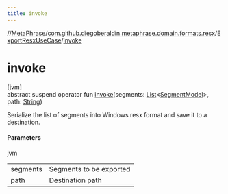 ```yaml
---
title: invoke
---
```

//[MetaPhrase](../../../index.html)/[com.github.diegoberaldin.metaphrase.domain.formats.resx](../index.html)/[ExportResxUseCase](index.html)/[invoke](invoke.html)



# invoke



[jvm]\
abstract suspend operator fun [invoke](invoke.html)(segments: [List](https://kotlinlang.org/api/latest/jvm/stdlib/kotlin.collections/-list/index.html)&lt;[SegmentModel](../../com.github.diegoberaldin.metaphrase.domain.project.data/-segment-model/index.html)&gt;, path: [String](https://kotlinlang.org/api/latest/jvm/stdlib/kotlin/-string/index.html))



Serialize the list of segments into Windows resx format and save it to a destination.



#### Parameters


jvm

| | |
|---|---|
| segments | Segments to be exported |
| path | Destination path |





